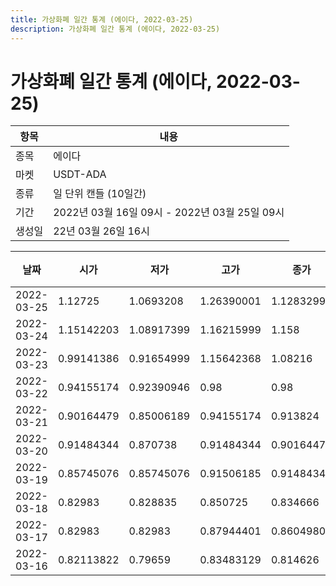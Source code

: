 ```yaml
---
title: 가상화폐 일간 통계 (에이다, 2022-03-25)
description: 가상화폐 일간 통계 (에이다, 2022-03-25)
---
```


가상화폐 일간 통계 (에이다, 2022-03-25)
===

|항목|내용|
|--|--|
|종목|에이다|
|마켓|USDT-ADA|
|종류|일 단위 캔들 (10일간)|
|기간|2022년 03월 16일 09시 - 2022년 03월 25일 09시|
|생성일|22년 03월 26일 16시|


|날짜|시가|저가|고가|종가|비고|
|--|--|--|--|--|--|
|2022-03-25|1.12725|1.0693208|1.26390001|1.12832999|    |
|2022-03-24|1.15142203|1.08917399|1.16215999|1.158|    |
|2022-03-23|0.99141386|0.91654999|1.15642368|1.08216|    |
|2022-03-22|0.94155174|0.92390946|0.98|0.98|    |
|2022-03-21|0.90164479|0.85006189|0.94155174|0.913824|    |
|2022-03-20|0.91484344|0.870738|0.91484344|0.90164479|    |
|2022-03-19|0.85745076|0.85745076|0.91506185|0.91484344|    |
|2022-03-18|0.82983|0.828835|0.850725|0.834666|    |
|2022-03-17|0.82983|0.82983|0.87944401|0.86049807|    |
|2022-03-16|0.82113822|0.79659|0.83483129|0.814626|    |
